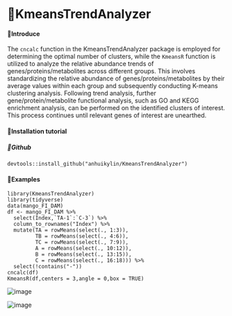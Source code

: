 # 🍠KmeansTrendAnalyzer

#### 🦪Introduce
The `cncalc` function in the KmeansTrendAnalyzer package is employed for determining the optimal number of clusters, while the `KmeansR` function is utilized to analyze the relative abundance trends of genes/proteins/metabolites across different groups. This involves standardizing the relative abundance of genes/proteins/metabolites by their average values within each group and subsequently conducting K-means clustering analysis. Following trend analysis, further gene/protein/metabolite functional analysis, such as GO and KEGG enrichment analysis, can be performed on the identified clusters of interest. This process continues until relevant genes of interest are unearthed.

#### 🍣Installation tutorial

##### 🍜Github
```
devtools::install_github("anhuikylin/KmeansTrendAnalyzer")
```

#### 🦐Examples


```
library(KmeansTrendAnalyzer)
library(tidyverse)
data(mango_FI_DAM)
df <- mango_FI_DAM %>%
  select(Index,`TA-1`:`C-3`) %>%
  column_to_rownames("Index") %>%
  mutate(TA = rowMeans(select(., 1:3)),
         TB = rowMeans(select(., 4:6)),
         TC = rowMeans(select(., 7:9)),
         A = rowMeans(select(., 10:12)),
         B = rowMeans(select(., 13:15)),
         C = rowMeans(select(., 16:18))) %>%
  select(!contains("-"))
cncalc(df)
KmeansR(df,centers = 3,angle = 0,box = TRUE)
```
![image](https://github.com/anhuikylin/KmeansTrendAnalyzer/assets/103125590/b46bea95-f240-4677-9490-558d1d2558fa)

![image](https://github.com/anhuikylin/KmeansTrendAnalyzer/assets/103125590/67059930-87cd-4384-a5d5-9b7f919e9091)

